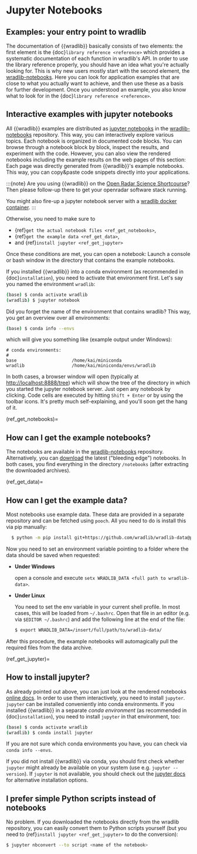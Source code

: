 # Jupyter Notebooks

## Examples: your entry point to wradlib

The documentation of {{wradlib}} basically consists of two elements: the first element is the {doc}`library reference <reference>` which provides a systematic documentation of each function in wradlib's API. In order to use the library reference properly, you should have an idea what you're actually looking for. This is why new users mostly start with the second element, the [wradlib-notebooks](https://github.com/wradlib/wradlib-notebooks). Here you can look for application examples that are close to what you actually want to achieve, and then use these as a basis for further development. Once you understood an example, you also know what to look for in the {doc}`library reference <reference>`.


## Interactive examples with jupyter notebooks

All {{wradlib}} examples are distributed as [jupyter notebooks](https://jupyter.org) in the [wradlib-notebooks](https://github.com/wradlib/wradlib-notebooks) repository. This way, you can interactively explore various topics. Each notebook is organized in documented code blocks. You can browse through a notebook block by block, inspect the results, and experiment with the code. However, you can also view the rendered notebooks including the example results on the web pages of this section: Each page was directly generated from {{wradlib}}'s example notebooks. This way, you can copy&paste code snippets directly into your applications.

:::{note}
Are you using {{wradlib}} on the [Open Radar Science Shortcourse](https://openradarscience.org/erad2022/)? Then please follow-up there to get your openradar software stack running.

You might also fire-up a jupyter notebook server with a [wradlib docker container](docker.md#jupyter-notebook-server).
:::

Otherwise, you need to make sure to

- {ref}`get the actual notebook files <ref_get_notebooks>`,
- {ref}`get the example data <ref_get_data>`,
- and {ref}`install jupyter <ref_get_jupyter>`

Once these conditions are met, you can open a notebook: Launch a console or bash window in the directory that contains the example notebooks.

If you installed {{wradlib}} into a conda environment (as recommended in {doc}`installation`),
you need to activate that environment first. Let's say you named the environment `wradlib`:

```bash
(base) $ conda activate wradlib
(wradlib) $ jupyter notebook
```

Did you forget the name of the environment that contains wradlib? This way, you get an overview over all environments:

```bash
(base) $ conda info --envs
```

which will give you something like (example output under Windows):

```
# conda environments:
#
base                     /home/kai/miniconda
wradlib                  /home/kai/miniconda/envs/wradlib
```

In both cases, a browser window will open (typically at [http://localhost:8888/tree](http://localhost:8888/tree)) which will show the tree of the directory in which you started the jupyter notebook server. Just open any notebook by clicking. Code cells are executed by hitting ``Shift + Enter`` or by using the toolbar icons. It's pretty much self-explaining, and you'll soon get the hang of it.

(ref_get_notebooks)=
## How can I get the example notebooks?

The notebooks are available in the [wradlib-notebooks](https://github.com/wradlib/wradlib-notebooks) repository. Alternatively, you can [download](https://codeload.github.com/wradlib/wradlib-notebooks/zip/main) the latest ("bleeding edge") notebooks. In both cases, you find everything in the directory ``/notebooks`` (after extracting the downloaded archives).


(ref_get_data)=
## How can I get the example data?

Most notebooks use example data. These data are provided in a separate repository and can be fetched using ``pooch``. All you need to do is install this via pip manually:

```bash
  $ python -m pip install git+https://github.com/wradlib/wradlib-data@pooch
```

Now you need to set an environment variable pointing to a folder where the data should be saved when requested:

- **Under Windows**

  open a console and execute ``setx WRADLIB_DATA <full path to wradlib-data>``.

- **Under Linux**

  You need to set the env variable in your current shell profile. In most cases, this will be loaded from ``~/.bashrc``. Open that file in an editor (e.g. via ``$EDITOR ~/.bashrc``) and add the following line at the end of the file:
  ```bash
  $ export WRADLIB_DATA=/insert/full/path/to/wradlib-data/
  ```

After this procedure, the example notebooks will automagically pull the required files from the data archive.

(ref_get_jupyter)=
## How to install jupyter?

As already pointed out above, you can just look at the rendered notebooks [online docs](notebooks/overview.ipynb). In order to use them interactively, you need to install ``jupyter``. ``jupyter`` can be installed conveniently into conda environments. If you installed {{wradlib}} in a separate *conda environment* (as recommended in {doc}`installation`), you need to install ``jupyter`` in that environment, too:

```bash
(base) $ conda activate wradlib
(wradlib) $ conda install jupyter
```

If you are not sure which conda environments you have, you can check via ``conda info --envs``.

If you did not install {{wradlib}} via conda, you should first check whether ``jupyter`` might already be available on your system (use e.g. ``jupyter --version``). If ``jupyter`` is not available, you should check out the [jupyter docs](https://docs.jupyter.org/en/latest/install.html) for alternative installation options.

## I prefer simple Python scripts instead of notebooks

No problem. If you downloaded the notebooks directly from the wradlib repository, you can easily convert them to Python scripts yourself (but you need to {ref}`install jupyter <ref_get_jupyter>` to do the conversion):

```bash
$ jupyter nbconvert --to script <name of the notebook>
```
